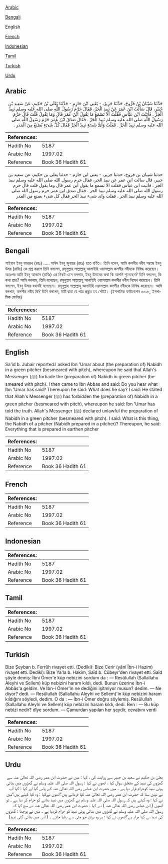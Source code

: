 [Arabic](#arabic)

[Bengali](#bengali)

[English](#english)

[French](#french)

[Indonesian](#indonesian)

[Tamil](#tamil)

[Turkish](#turkish)

[Urdu](#urdu)

## Arabic


<div dir="rtl" lang="ar" style={{fontSize:'larger',backgroundColor:'#f8f9fa',padding:20}}>
حَدَّثَنَا شَيْبَانُ بْنُ فَرُّوخَ، حَدَّثَنَا جَرِيرٌ، - يَعْنِي ابْنَ حَازِمٍ - حَدَّثَنَا يَعْلَى بْنُ حَكِيمٍ، عَنْ سَعِيدِ بْنِ جُبَيْرٍ، قَالَ سَأَلْتُ ابْنَ عُمَرَ عَنْ نَبِيذِ الْجَرِّ، فَقَالَ حَرَّمَ رَسُولُ اللَّهِ صلى الله عليه وسلم نَبِيذَ الْجَرِّ ‏.‏ فَأَتَيْتُ ابْنَ عَبَّاسٍ فَقُلْتُ أَلاَ تَسْمَعُ مَا يَقُولُ ابْنُ عُمَرَ قَالَ وَمَا يَقُولُ قُلْتُ قَالَ حَرَّمَ رَسُولُ اللَّهِ صلى الله عليه وسلم نَبِيذَ الْجَرِّ ‏.‏ فَقَالَ صَدَقَ ابْنُ عُمَرَ حَرَّمَ رَسُولُ اللَّهِ صلى الله عليه وسلم نَبِيذَ الْجَرِّ ‏.‏ فَقُلْتُ وَأَىُّ شَىْءٍ نَبِيذُ الْجَرِّ فَقَالَ كُلُّ شَىْءٍ يُصْنَعُ مِنَ الْمَدَرِ ‏.‏
</div>
<div style={{backgroundColor:'#f8f9fa',padding:20, marginBottom: 10}}><table> <thead> <tr> <th>References:</th> <th></th> </tr> </thead> <tbody><tr><td>Hadith No</td><td>5187</td></tr><tr><td>Arabic No</td><td>1997.02</td></tr><tr><td>Reference</td><td>Book 36 Hadith 61</td></tr></tbody></table></div>


<div dir="rtl" lang="ar" style={{fontSize:'larger',backgroundColor:'#f8f9fa',padding:20}}>
حدثنا شيبان بن فروخ، حدثنا جرير، - يعني ابن حازم - حدثنا يعلى بن حكيم، عن سعيد بن جبير، قال سالت ابن عمر عن نبيذ الجر، فقال حرم رسول الله صلى الله عليه وسلم نبيذ الجر . فاتيت ابن عباس فقلت الا تسمع ما يقول ابن عمر قال وما يقول قلت قال حرم رسول الله صلى الله عليه وسلم نبيذ الجر . فقال صدق ابن عمر حرم رسول الله صلى الله عليه وسلم نبيذ الجر . فقلت واى شىء نبيذ الجر فقال كل شىء يصنع من المدر
</div>
<div style={{backgroundColor:'#f8f9fa',padding:20, marginBottom: 10}}><table> <thead> <tr> <th>References:</th> <th></th> </tr> </thead> <tbody><tr><td>Hadith No</td><td>5187</td></tr><tr><td>Arabic No</td><td>1997.02</td></tr><tr><td>Reference</td><td>Book 36 Hadith 61</td></tr></tbody></table></div>

## Bengali


<div dir="ltr" lang="bn" style={{fontSize:'larger',backgroundColor:'#f8f9fa',padding:20}}>
শাইবান ইবনু ফাররূখ (রহঃ) ..... সাঈদ ইবনু জুবায়র (রহঃ) হতে বর্ণিত। তিনি বলেন, আমি কলসীর নবীয সম্বন্ধে ইবনু উমর (রাযিঃ) কে প্রশ্ন করলে তিনি বললেন, রসূলুল্লাহ সাল্লাল্লাহু আলাইহি ওয়াসাল্লাম কলসীর নবীযকে নিষিদ্ধ করেছেন। অতঃপর আমি ইবনু আব্বাস (রাযিঃ) এর নিকট এসে বললাম, ইবনু উমারের কথা কি আপনি শুনেছেন? তিনি বললেন, কি কথা তার? আমি বললাম, তিনি বলেছেন, রসূলুল্লাহ সাল্লাল্লাহু আলাইহি ওয়াসাল্লাম কলসীর নবীয নিষেধ করেছেন। তিনি বললেন, ইবনু উমার যথার্থই বলেছেন। রসূলুল্লাহ সাল্লাল্লাহু আলাইহি ওয়াসাল্লাম কলসীর নবীযকে নিষিদ্ধ করেছেন। আমি বললাম, কলসীর নবীয কি? তিনি বললেন, মাটি দ্বারা যে পাত্র প্রস্তুত হয় সেটাই। (ইসলামিক ফাউন্ডেশন ৫০১৮, ইসলামিক সেন্টার)
</div>
<div style={{backgroundColor:'#f8f9fa',padding:20, marginBottom: 10}}><table> <thead> <tr> <th>References:</th> <th></th> </tr> </thead> <tbody><tr><td>Hadith No</td><td>5187</td></tr><tr><td>Arabic No</td><td>1997.02</td></tr><tr><td>Reference</td><td>Book 36 Hadith 61</td></tr></tbody></table></div>

## English


<div dir="ltr" lang="en" style={{fontSize:'larger',backgroundColor:'#f8f9fa',padding:20}}>
Sa'id b. Jubair reported:I asked Ibn 'Umar about (the preparation of) Nabidh in a green pitcher (besmeared with pitch), whereupon he said that Allah's Messenger (ﷺ) forbade the (preparation of) Nabidh in green pitcher (besmeared with pitch). I then came to Ibn Abbas and said: Do you hear what Ibn 'Umar has said? Thereupon he said: What does he say? I said: He stated that Allah's Messenger (ﷺ) has forbidden the (preparation of) Nabidh in a green pitcher (besmeared with pitch), whereupon he said: Ibn 'Umar has told the truth. Allah's Messenger (ﷺ) declared unlawful the preparation of Nabidh in a green pitcher (besmeared with pitch). I said: What is this thing, the Nabidh of a pitcher (Nabidh prepared in a pitcher)? Thereupon, he said: Everything that is prepared in earthen pitcher
</div>
<div style={{backgroundColor:'#f8f9fa',padding:20, marginBottom: 10}}><table> <thead> <tr> <th>References:</th> <th></th> </tr> </thead> <tbody><tr><td>Hadith No</td><td>5187</td></tr><tr><td>Arabic No</td><td>1997.02</td></tr><tr><td>Reference</td><td>Book 36 Hadith 61</td></tr></tbody></table></div>

## French


<div dir="ltr" lang="fr" style={{fontSize:'larger',backgroundColor:'#f8f9fa',padding:20}}>

</div>
<div style={{backgroundColor:'#f8f9fa',padding:20, marginBottom: 10}}><table> <thead> <tr> <th>References:</th> <th></th> </tr> </thead> <tbody><tr><td>Hadith No</td><td>5187</td></tr><tr><td>Arabic No</td><td>1997.02</td></tr><tr><td>Reference</td><td>Book 36 Hadith 61</td></tr></tbody></table></div>

## Indonesian


<div dir="ltr" lang="id" style={{fontSize:'larger',backgroundColor:'#f8f9fa',padding:20}}>

</div>
<div style={{backgroundColor:'#f8f9fa',padding:20, marginBottom: 10}}><table> <thead> <tr> <th>References:</th> <th></th> </tr> </thead> <tbody><tr><td>Hadith No</td><td>5187</td></tr><tr><td>Arabic No</td><td>1997.02</td></tr><tr><td>Reference</td><td>Book 36 Hadith 61</td></tr></tbody></table></div>

## Tamil


<div dir="ltr" lang="ta" style={{fontSize:'larger',backgroundColor:'#f8f9fa',padding:20}}>

</div>
<div style={{backgroundColor:'#f8f9fa',padding:20, marginBottom: 10}}><table> <thead> <tr> <th>References:</th> <th></th> </tr> </thead> <tbody><tr><td>Hadith No</td><td>5187</td></tr><tr><td>Arabic No</td><td>1997.02</td></tr><tr><td>Reference</td><td>Book 36 Hadith 61</td></tr></tbody></table></div>

## Turkish


<div dir="ltr" lang="tr" style={{fontSize:'larger',backgroundColor:'#f8f9fa',padding:20}}>
Bize Şeyban b. Ferrûh rivayet etti. (Dediki): Bize Cerir (yâni İbn-i Hazim) rivayet etti. Dediki): Bize Ya'la b. Hakim, Saîd b. Cübeyr'den rivayet etti. Saîd şöyle demiş: İbni Ömer'e küp nebizini sordum da : — Resûlullah (Sallallahu Aleyhi ve Sellem) küp nebizini haram kıldı, dedi. Bunun üzerine İbn-i Abbâs'a geldim. Ve İbn-i Ömer'in ne dediğini işitmiyor musun? dedim. — Ne diyor? dedi. — Resûlullah (Sallallahu Aleyhi ve Sellem)'in küp nebizini haram kıldığını söyledi, dedim. O da : — İbn-i Ömer doğru söylemiş. Resûlullah (Sallallahu Aleyhi ve Sellem) küp nebizini haram kıldı, dedi. Ben : — Bu küp nebizi nedir? dîye sordum. — Çamurdan yapılan her şeydir, cevabını verdi
</div>
<div style={{backgroundColor:'#f8f9fa',padding:20, marginBottom: 10}}><table> <thead> <tr> <th>References:</th> <th></th> </tr> </thead> <tbody><tr><td>Hadith No</td><td>5187</td></tr><tr><td>Arabic No</td><td>1997.02</td></tr><tr><td>Reference</td><td>Book 36 Hadith 61</td></tr></tbody></table></div>

## Urdu


<div dir="rtl" lang="ur" style={{fontSize:'larger',backgroundColor:'#f8f9fa',padding:20}}>
یعلیٰ بن حکیم نے سعید بن جبیر سے روایت کی ، کہا : میں نے حضرت ابن عمر رضی اللہ تعالیٰ عنہ سے گھڑوں کی نبیذ کے متعلق سوال کیا ، انھوں نے کہا : رسول اللہ صلی اللہ علیہ وسلم نے گھڑوں میں بنائی ہوئی نبیذ کوحرام قرار دیا ہے ۔ میں حضرت ابن عباس رضی اللہ تعالیٰ عنہ کے پاس گیا اور کہا : کہا آپ نے نہیں سنا کہ حضرت ابن عمر رضی اللہ تعالیٰ عنہ کیا فرماتے ہیں؟انھوں نےکہا : وہ کیا کہتے ہیں؟میں نے کہا : وہ کہتے ہیں کہ رسول اللہ صلی اللہ علیہ وسلم نے گھڑوں میں نبیذ بنانے کو حرام کر دیا ہے ۔ تو انھوں ( ابن عباس رضی اللہ تعالیٰ عنہ ) نے کہا : حضرت ابن عمر رضی اللہ تعالیٰ عنہ نے سچ کہا کہ رسول اللہ صلی اللہ علیہ وسلم نے گھڑوں میں بنائی ہوئی نبیذ کو حرام کردیا ہے ۔ میں نے پوچھا : گھڑوں کی نبیذسے کیا مراد ہے؟انھوں نے کہا : ہر وہ برتن جو مٹی سے بنایا جائے ۔ ( اس میں بنائی گئی نبیذ)
</div>
<div style={{backgroundColor:'#f8f9fa',padding:20, marginBottom: 10}}><table> <thead> <tr> <th>References:</th> <th></th> </tr> </thead> <tbody><tr><td>Hadith No</td><td>5187</td></tr><tr><td>Arabic No</td><td>1997.02</td></tr><tr><td>Reference</td><td>Book 36 Hadith 61</td></tr></tbody></table></div>